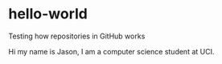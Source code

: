 # hello-world
Testing how repositories in GitHub works

Hi my name is Jason, I am a computer science student at UCI.
